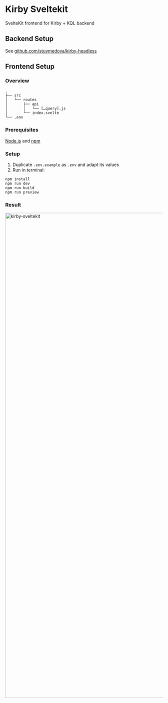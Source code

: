 # Kirby Sveltekit

SvelteKit frontend for Kirby + KQL backend

## Backend Setup

See [github.com/stuymedova/kirby-headless](https://github.com/stuymedova/kirby-headless)

## Frontend Setup

### Overview

```
.
├── src
│   └── routes
│       ├── api
│       │   └── […query].js
│       └── index.svelte
└── .env      
```

### Prerequisites

[Node.js](https://nodejs.org/) and [npm](https://www.npmjs.com/)

### Setup

1. Duplicate `.env.example` as `.env` and adapt its values
2. Run in terminal:
```shell
npm install
npm run dev
npm run build
npm run preview
```

### Result

<img width="1552" alt="kirby-sveltekit" src="https://user-images.githubusercontent.com/53351370/121819483-fbb3f380-cc95-11eb-8b0c-d36db40ef13f.png">
